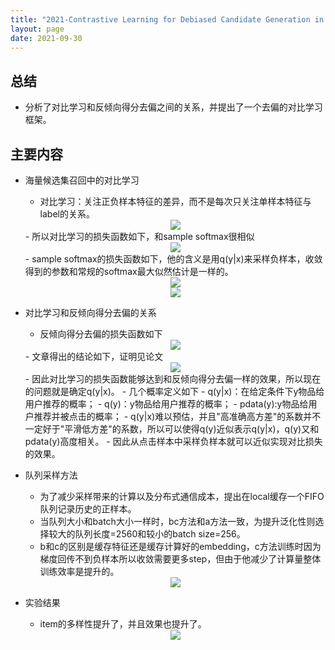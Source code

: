 ```yaml
---
title: "2021-Contrastive Learning for Debiased Candidate Generation in Large-Scale Recommender Systems"
layout: page
date: 2021-09-30
---
```


## 总结

- 分析了对比学习和反倾向得分去偏之间的关系，并提出了一个去偏的对比学习框架。

## 主要内容

- 海量候选集召回中的对比学习
    - 对比学习：关注正负样本特征的差异，而不是每次只关注单样本特征与label的关系。
    <div style="text-align: center"><img src="/wiki/attach/images/CLR-02.png" style="max-width:350px"></div>
    - 所以对比学习的损失函数如下，和sample softmax很相似
    <div style="text-align: center"><img src="/wiki/attach/images/CLR-04.png" style="max-width:450px"></div>
    - sample softmax的损失函数如下，他的含义是用q(y|x)来采样负样本，收敛得到的参数和常规的softmax最大似然估计是一样的。
    <div style="text-align: center"><img src="/wiki/attach/images/CLR-06.png" style="max-width:450px"></div>
    <div style="text-align: center"><img src="/wiki/attach/images/CLR-03.png" style="max-width:450px"></div>

- 对比学习和反倾向得分去偏的关系
    - 反倾向得分去偏的损失函数如下
    <div style="text-align: center"><img src="/wiki/attach/images/CLR-05.png" style="max-width:300px"></div>
    - 文章得出的结论如下，证明见论文
    <div style="text-align: center"><img src="/wiki/attach/images/CLR-08.png" style="max-width:700px"></div>
    - 因此对比学习的损失函数能够达到和反倾向得分去偏一样的效果，所以现在的问题就是确定q(y|x)。
    - 几个概率定义如下
        - q(y|x)：在给定条件下y物品给用户推荐的概率；
        - q(y)：y物品给用户推荐的概率；
        - pdata(y):y物品给用户推荐并被点击的概率；
        - q(y|x)难以预估，并且"高准确高方差"的系数并不一定好于"平滑低方差"的系数，所以可以使得q(y)近似表示q(y|x)，q(y)又和pdata(y)高度相关。
    - 因此从点击样本中采样负样本就可以近似实现对比损失的效果。
    
- 队列采样方法
    - 为了减少采样带来的计算以及分布式通信成本，提出在local缓存一个FIFO队列记录历史的正样本。
    - 当队列大小和batch大小一样时，bc方法和a方法一致，为提升泛化性则选择较大的队列长度=2560和较小的batch size=256。
    - b和c的区别是缓存特征还是缓存计算好的embedding，c方法训练时因为梯度回传不到负样本所以收敛需要更多step，但由于他减少了计算量整体训练效率是提升的。
    <div style="text-align: center"><img src="/wiki/attach/images/CLR-07.png" style="max-width:600px"></div>

- 实验结果
    - item的多样性提升了，并且效果也提升了。
    <div style="text-align: center"><img src="/wiki/attach/images/CLR-01.png" style="max-width:700px"></div>